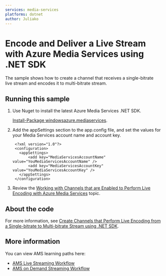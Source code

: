 ```yaml
---
services: media-services
platforms: dotnet
author: Juliako
---
```


# Encode and Deliver a Live Stream with Azure Media Services using .NET SDK

The sample shows how to create a channel that receives a single-bitrate live stream and encodes it to multi-bitrate stream.

## Running this sample

1. Use Nuget to install the latest Azure Media Services .NET SDK.
	
	[Install-Package windowsazure.mediaservices](https://www.nuget.org/packages/windowsazure.mediaservices).
2. Add the appSettings section to the app.config file, and set the values for your Media Services account name and account key.
		
		<?xml version="1.0"?>
		<configuration>
		  <appSettings>
		      <add key="MediaServicesAccountName" value="YouMediaServicesAccountName" />
		      <add key="MediaServicesAccountKey" value="YouMediaServicesAccountKey" />
		  </appSettings>
		</configuration>

3. Review the [Working with Channels that are Enabled to Perform Live Encoding with Azure Media Services](http://azure.microsoft.com/documentation/articles/media-services-manage-live-encoder-enabled-channels/) topic.


## About the code

For more information, see [Create Channels that Perform Live Encoding from a Single-bitrate to Multi-bitrate Stream using .NET SDK](https://azure.microsoft.com/en-us/documentation/articles/media-services-dotnet-creating-live-encoder-enabled-channel/).

## More information


You can view AMS learning paths here:

- [AMS Live Streaming Workflow](http://azure.microsoft.com/documentation/learning-paths/media-services-streaming-live/)
- [AMS on Demand Streaming Workflow](http://azure.microsoft.com/documentation/learning-paths/media-services-streaming-on-demand/)
